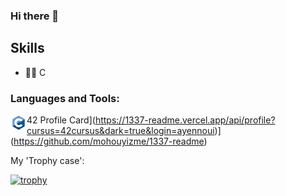 ### Hi there 👋

## Skills
- 👨‍💻 C

### Languages and Tools:

<img align="left" alt="C (Programming language)" width="26px" src="https://raw.githubusercontent.com/github/explore/80688e429a7d4ef2fca1e82350fe8e3517d3494d/topics/c/c.png" />


42 Profile Card](https://1337-readme.vercel.app/api/profile?cursus=42cursus&dark=true&login=ayennoui)](https://github.com/mohouyizme/1337-readme)


My 'Trophy case':

[![trophy](https://github-profile-trophy.vercel.app/?username=aennouin&theme=onedark)](https://github.com/ryo-ma/github-profile-trophy)



